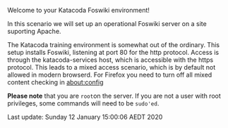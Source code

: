 Welcome to your Katacoda Foswiki environment!

In this scenario we will set up an operational Foswiki server on a site suporting Apache.

The Katacoda training environment is somewhat out of the ordinary. This setup installs Foswiki, listening at port 80 for the http protocol.
Access is through the katacoda-services host, which is accessible with the https protocol.
This leads to a mixed access scenario, which is by default not allowed in modern browserd.
For Firefox  you need to turn off all mixed content checking in
[about:config](https://docs.sdl.com/LiveContent/content/en-US/SDL%20Web-v5/GUID-A96F0612-53DE-4E35-AE09-48D57146D6E4)

**Please note** that you are `root`on the server.
If you are not a user with root privileges, some commands will need to be `sudo'ed`.
































Last update: Sunday 12 January  15:00:06 AEDT 2020
